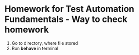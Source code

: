 # Homework for Test Automation Fundamentals - Way to check homework

1. Go to directory, where file stored
2. Run <b>behave</b> in terminal
